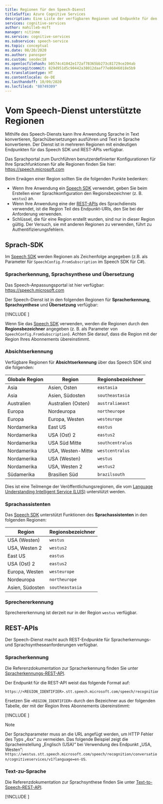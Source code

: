```yaml
---
title: Regionen für den Speech-Dienst
titleSuffix: Azure Cognitive Services
description: Eine Liste der verfügbaren Regionen und Endpunkte für den Speech-Dienst, einschließlich Spracherkennung, Sprachsynthese und Sprachübersetzung.
services: cognitive-services
author: mahilleb-msft
manager: nitinme
ms.service: cognitive-services
ms.subservice: speech-service
ms.topic: conceptual
ms.date: 08/20/2020
ms.author: panosper
ms.custom: seodec18
ms.openlocfilehash: b0574c41042e172af78365bb273c81729ce204ab
ms.sourcegitcommit: 829d951d5c90442a38012daaf77e86046018e5b9
ms.translationtype: HT
ms.contentlocale: de-DE
ms.lasthandoff: 10/09/2020
ms.locfileid: "88749309"
---
```

# <a name="speech-service-supported-regions"></a>Vom Speech-Dienst unterstützte Regionen

Mithilfe des Speech-Diensts kann Ihre Anwendung Sprache in Text konvertieren, Sprachübersetzungen ausführen und Text in Sprache konvertieren. Der Dienst ist in mehreren Regionen mit eindeutigen Endpunkten für das Speech SDK und REST-APIs verfügbar.

Das Sprachportal zum Durchführen benutzerdefinierter Konfigurationen für Ihre Sprachfunktionen für alle Regionen finden Sie hier: https://speech.microsoft.com

Beim Erwägen einer Region sollten Sie die folgenden Punkte bedenken:

* Wenn Ihre Anwendung ein [Speech SDK](speech-sdk.md) verwendet, geben Sie beim Erstellen einer Sprachkonfiguration den Regionsbezeichner (z. B. `westus`) an.
* Wenn Ihre Anwendung eine der [REST-APIs](rest-apis.md) des Sprachdiensts verwendet, ist die Region Teil des Endpunkt-URIs, den Sie bei der Anforderung verwenden.
* Schlüssel, die für eine Region erstellt wurden, sind nur in dieser Region gültig. Der Versuch, sie mit anderen Regionen zu verwenden, führt zu Authentifizierungsfehlern.

## <a name="speech-sdk"></a>Sprach-SDK

Im [Speech SDK](speech-sdk.md) werden Regionen als Zeichenfolge angegeben (z.B. als Parameter für `SpeechConfig.FromSubscription` im Speech SDK für C#).

### <a name="speech-to-text-text-to-speech-and-translation"></a>Spracherkennung, Sprachsynthese und Übersetzung

Das Speech-Anpassungsportal ist hier verfügbar: https://speech.microsoft.com

Der Speech-Dienst ist in den folgenden Regionen für **Spracherkennung**, **Sprachsynthese** und **Übersetzung** verfügbar:

[!INCLUDE [](../../../includes/cognitive-services-speech-service-region-identifier.md)]

Wenn Sie das [Speech SDK](speech-sdk.md) verwenden, werden die Regionen durch den **Regionsbezeichner** angegeben (z. B. als Parameter von `SpeechConfig.FromSubscription`). Achten Sie darauf, dass die Region mit der Region Ihres Abonnements übereinstimmt.

### <a name="intent-recognition"></a>Absichtserkennung

Verfügbare Regionen für **Absichtserkennung** über das Speech SDK sind die folgenden:

| Globale Region | Region           | Regionsbezeichner |
| ------------- | ---------------- | -------------------- |
| Asia          | Asien, Osten        | `eastasia`           |
| Asia          | Asien, Südosten   | `southeastasia`      |
| Australien     | Australien (Osten)   | `australiaeast`      |
| Europa        | Nordeuropa     | `northeurope`        |
| Europa        | Europa, Westen      | `westeurope`         |
| Nordamerika | East US          | `eastus`             |
| Nordamerika | USA (Ost) 2        | `eastus2`            |
| Nordamerika | USA Süd Mitte | `southcentralus`     |
| Nordamerika | USA, Westen-Mitte  | `westcentralus`      |
| Nordamerika | USA (Westen)          | `westus`             |
| Nordamerika | USA, Westen 2        | `westus2`            |
| Südamerika | Brasilien Süd     | `brazilsouth`        |

Dies ist eine Teilmenge der Veröffentlichungsregionen, die vom [Language Understanding Intelligent Service (LUIS)](/azure/cognitive-services/luis/luis-reference-regions) unterstützt werden.

### <a name="voice-assistants"></a>Sprachassistenten

Das [Speech SDK](speech-sdk.md) unterstützt Funktionen des **Sprachassistenten** in den folgenden Regionen:

| Region         | Regionsbezeichner |
| -------------- | -------------------- |
| USA (Westen)        | `westus`             |
| USA, Westen 2      | `westus2`            |
| East US        | `eastus`             |
| USA (Ost) 2      | `eastus2`            |
| Europa, Westen    | `westeurope`         |
| Nordeuropa   | `northeurope`        |
| Asien, Südosten | `southeastasia`      |

### <a name="speaker-recognition"></a>Sprechererkennung

Sprechererkennung ist derzeit nur in der Region `westus` verfügbar.

## <a name="rest-apis"></a>REST-APIs

Der Speech-Dienst macht auch REST-Endpunkte für Spracherkennungs- und Sprachsyntheseanforderungen verfügbar.

### <a name="speech-to-text"></a>Spracherkennung

Die Referenzdokumentation zur Spracherkennung finden Sie unter [Spracherkennungs-REST-API](rest-speech-to-text.md).

Der Endpunkt für die REST-API weist das folgende Format auf:

```
https://<REGION_IDENTIFIER>.stt.speech.microsoft.com/speech/recognition/conversation/cognitiveservices/v1
```

Ersetzen Sie `<REGION_IDENTIFIER>` durch den Bezeichner aus der folgenden Tabelle, der mit der Region Ihres Abonnements übereinstimmt:

[!INCLUDE [](../../../includes/cognitive-services-speech-service-region-identifier.md)]

> [!NOTE]
> Der Sprachparameter muss an die URL angefügt werden, um HTTP Fehler des Typs „4xx“ zu vermeiden. Das folgende Beispiel zeigt die Spracheinstellung „Englisch (USA)“ bei Verwendung des Endpunkt „USA, Westen“: `https://westus.stt.speech.microsoft.com/speech/recognition/conversation/cognitiveservices/v1?language=en-US`.

### <a name="text-to-speech"></a>Text-zu-Sprache

Die Referenzdokumentation zur Sprachsynthese finden Sie unter [Text-to-Speech-REST-API](rest-text-to-speech.md).

[!INCLUDE [](../../../includes/cognitive-services-speech-service-endpoints-text-to-speech.md)]
